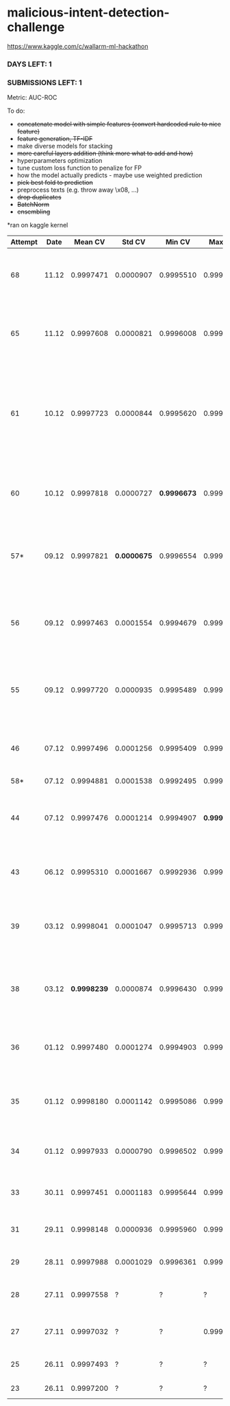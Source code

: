 # malicious-intent-detection-challenge
https://www.kaggle.com/c/wallarm-ml-hackathon

### DAYS LEFT: 1

### SUBMISSIONS LEFT: 1

Metric: AUC-ROC

To do:

- ~~concatenate model with simple features (convert hardcoded rule to nice feature)~~
- ~~feature generation, TF-IDF~~
- make diverse models for stacking
- ~~more careful layers addition (think more what to add and how)~~
- hyperparameters optimization
- tune custom loss function to penalize for FP
- how the model actually predicts - maybe use weighted prediction
- ~~pick best fold to prediction~~
- preprocess texts (e.g. throw away \x08, ...)
- ~~drop duplicates~~
- ~~BatchNorm~~
- ~~ensembling~~

*ran on kaggle kernel

|Attempt|Date|Mean CV | Std CV| Min CV| Max CV | Public | Place |Comment|Runtime|
|-|-|-|-|-|-|-|-|-|-|
|68|11.12|0.9997471|0.0000907|0.9995510|0.9998646|0.99984|3/15|[CNN (different kernels) + LSTM + GRU + All Features](https://github.com/blacKitten13/malicious-intent-detection-challenge/blob/master/CNN_LSTM_GRU_addlessfeat_new2_diffconv2.py)|7:19|
|65|11.12|0.9997608|0.0000821|0.9996008|0.9999198|0.99983|3/15|[CNN (more different kernels) + LSTM + GRU + Simple Features](https://github.com/blacKitten13/malicious-intent-detection-challenge/blob/master/CNN_LSTM_GRU_addlessfeat_new2_moreconv.py)|12:56|
|61|10.12|0.9997723|0.0000844|0.9995620|0.9999125|0.99984|3/15|[CNN (different kernel shapes) + LSTM + GRU + Simple Features (less) (NEW DATA)](https://github.com/blacKitten13/malicious-intent-detection-challenge/blob/master/CNN_LSTM_GRU_addlessfeat_new2_diffconv.py)|9:12|
|60|10.12|0.9997818|0.0000727|**0.9996673**|0.9998923|0.99985|3/15|[CNN + LSTM + GRU + add 2 features + dropout 0.5 (OLD DATA)](https://github.com/blacKitten13/malicious-intent-detection-challenge/blob/master/CNN_LSTM_GRU_add2feat_dropout.py)|4:40|
|57*|09.12|0.9997821|**0.0000675**|0.9996554|0.9998705|0.99935|3/15|[CNN + LSTM + GRU + Simple Features (less) (reproduce)](https://www.kaggle.com/blackitten13/cnn-lstm-gru-addlessfeat3)|4:53|
|56|09.12|0.9997463|0.0001554|0.9994679|0.9999041|0.99981|3/15|[CNN + LSTM + GRU + Simple Features (less) on New Data (2)](https://github.com/blacKitten13/malicious-intent-detection-challenge/blob/master/CNN_LSTM_GRU_addlessfeat_new2.py)|4:43|
|55|09.12|0.9997720|0.0000935|0.9995489|0.9998735|0.99977|2/15|[CNN + LSTM + GRU + Simple Features (less) on New Data](https://github.com/blacKitten13/malicious-intent-detection-challenge/blob/master/CNN_LSTM_GRU_addlessfeat_new.py)|4:22|
|46|07.12|0.9997496|0.0001256|0.9995409|0.9998903|0.99919 (WTF)|2/15|[CNN + LSTM + GRU + Simple Features + BatchNorm](https://github.com/blacKitten13/malicious-intent-detection-challenge/blob/master/CNN_LSTM_GRU_feat_bn.py)|5:01|
|58*|07.12|0.9994881|0.0001538|0.9992495|0.9997224|0.99975|-|[GRU + GRU](https://www.kaggle.com/blackitten13/gru2xx/notebook)|7:14|
|44|07.12|0.9997476|0.0001214|0.9994907|**0.9999382**|0.99977|2/15|[CNN + LSTM + GRU + Simple Features + Drop Duplicates](https://github.com/blacKitten13/malicious-intent-detection-challenge/blob/master/CNN_LSTM_GRU_feat_dupl.py)|3:49|
|43|06.12|0.9995310|0.0001667|0.9992936|0.9998436|0.99957|2/15|[LSTM + GRU + CNN + Attention + Simple Features](https://github.com/blacKitten13/malicious-intent-detection-challenge/blob/master/LSTM_GRU_CNN_Attention_feat.py)|14:22|
|39|03.12|0.9998041|0.0001047|0.9995713|0.9999292|0.99984|1/15|[CNN + LSTM + GRU + Attention + Simple Features + ELU](https://github.com/blacKitten13/malicious-intent-detection-challenge/blob/master/CNN_LSTM_GRU_Attention_feat_elu.py)|4:47|
|38|03.12|**0.9998239**|0.0000874|0.9996430|0.9999381|0.99984|1/15|[CNN + LSTM + GRU + Attention + Simple Features (less)](https://github.com/blacKitten13/malicious-intent-detection-challenge/blob/master/CNN_LSTM_GRU_Attention_feat.py)|5:35|
|36|01.12|0.9997480|0.0001274|0.9994903|0.9999145|**0.99987**|1/14|[CNN + LSTM + GRU + Simple Features (less)](https://github.com/blacKitten13/malicious-intent-detection-challenge/blob/master/CNN_LSTM_GRU_addlessfeat.py)|4:00|
|35|01.12|0.9998180|0.0001142|0.9995086|0.9999222|0.99984|1/14|[CNN + LSTM + GRU + Simple Features + decoded](https://github.com/blacKitten13/malicious-intent-detection-challenge/blob/master/CNN_LSTM_GRU_addfeat_decoded.py)|5:12|
|34|01.12|0.9997933|0.0000790|0.9996502|0.9998798|0.99985|1/14|[CNN + LSTM + GRU + Simple Features](https://github.com/blacKitten13/malicious-intent-detection-challenge/blob/master/CNN_LSTM_GRU_addfeat.py)|4:09|
|33|30.11|0.9997451|0.0001183|0.9995644|0.9999212|0.99980|1/12|[CNN + LSTM + GRU + BatchNorm](https://github.com/blacKitten13/malicious-intent-detection-challenge/blob/master/CNN_LSTM_GRU_4.py)|4:47|
|31|29.11|0.9998148|0.0000936|0.9995960|0.9999355|0.99985|1/12|[CNN + LSTM + GRU Tuned 2](https://github.com/blacKitten13/malicious-intent-detection-challenge/blob/master/CNN_LSTM_GRU_3.py)|4:56|
|29|28.11|0.9997988|0.0001029|0.9996361|0.9999263|0.99985|1/11|[CNN + LSTM + GRU Tuned](https://github.com/blacKitten13/malicious-intent-detection-challenge/blob/master/CNN_LSTM_GRU_2.py)|5:36|
|28|27.11|0.9997558|?|?|?|0.99983|1/11|[CNN + LSTM + GRU + Attention](https://github.com/blacKitten13/malicious-intent-detection-challenge/blob/master/CNN_LSTM_GRU_Attention.py)|3:06|
|27|27.11|0.9997032|?|?|0.9999318|0.99982|1/11|[LSTM + GRU + Attention (skip)](https://github.com/blacKitten13/malicious-intent-detection-challenge/blob/master/LSTM_GRU_Attention_skip.py)|5h|
|25|26.11|0.9997493|?|?|?|0.99985|  1/11 |[CNN + LSTM + GRU](https://github.com/blacKitten13/malicious-intent-detection-challenge/blob/master/CNN_LSTM_GRU.py)|?|
|23|26.11|0.9997200|?|?|?|0.99980|2/11|[CNN + GRU (5 folds)](https://github.com/blacKitten13/malicious-intent-detection-challenge/blob/master/CNN_GRU_full.py)|?|
